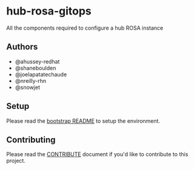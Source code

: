 # hub-rosa-gitops

All the components required to configure a hub ROSA instance

## Authors

- @ahussey-redhat
- @shaneboulden
- @joelapatatechaude
- @nreilly-rhn 
- @snowjet

## Setup

Please read the [bootstrap README](./1-bootstrap/README.md) to setup the environment.

## Contributing

Please read the [CONTRIBUTE](./CONTRIBUTE.md) document if you'd like to contribute to this project.


